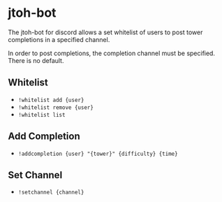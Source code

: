 # jtoh-bot
The jtoh-bot for discord allows a set whitelist of users to post tower completions in a specified channel.

In order to post completions, the completion channel must be specified. There is no default.

## Whitelist
- `!whitelist add {user}`
- `!whitelist remove {user}`
- `!whitelist list`

## Add Completion
- `!addcompletion {user} "{tower}" {difficulty} {time}`

## Set Channel
- `!setchannel {channel}`